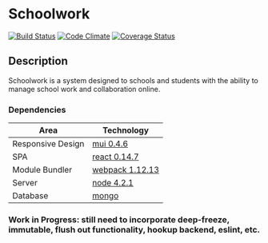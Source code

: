 # Schoolwork 
[![Build Status][travis-ci-image]][travis-ci-url] [![Code Climate][code-climate-image]][code-climate-url] [![Coverage Status][coveralls-image]][coveralls-url]

[travis-ci-url]: https://travis-ci.org/chrisleedavis/schoolwork
[travis-ci-image]: https://api.travis-ci.org/chrisleedavis/schoolwork.svg

[code-climate-url]: https://codeclimate.com/github/chrisleedavis/schoolwork
[code-climate-image]: https://codeclimate.com/github/chrisleedavis/schoolwork/badges/gpa.svg

[coveralls-url]: https://coveralls.io/github/chrisleedavis/schoolwork?branch=master
[coveralls-image]: https://coveralls.io/repos/chrisleedavis/schoolwork/badge.svg?branch=master&service=github

## Description
Schoolwork is a system designed to schools and students with the ability to manage school work and collaboration online.

### Dependencies
| Area              | Technology                                                    |
|-------------------|---------------------------------------------------------------|
| Responsive Design | [mui 0.4.6](https://www.muicss.com/)                          |
| SPA               | [react 0.14.7](https://facebook.github.io/react/)             |
| Module Bundler    | [webpack 1.12.13](https://webpack.github.io/)                 |
| Server            | [node 4.2.1](https://nodejs.org/en/)                          |
| Database          | [mongo](https://www.mongodb.org/)                             |

### Work in Progress: still need to incorporate deep-freeze, immutable, flush out functionality, hookup backend, eslint, etc.
